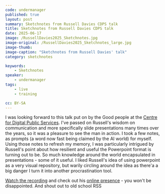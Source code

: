 ```yaml
---
code: undermanager
published: true
layout: post
summary: Sketchnotes from Russell Davies CDPS talk
title: Sketchnotes from Russell Davies CDPS talk
date: 2025-06-17
image: /RussellDavies2025_Sketchnotes.jpg
image-original: /RussellDavies2025_Sketchnotes_large.jpg
image-thumb: 
image-caption: "Sketchnotes from Russell Davies' talk"
category: sketchnotes

keywords:
    - Sketchnotes
speaker: 
    - undermanager
tags:
    - live
    - training

cc: BY-SA
---
```


I was looking forward to this talk put on by the Good people at the [Centre for Digital Public Services][cdps]. I've passed on Russell's wisdom on communication and more specifically slide presentations many times over the years, so it was a pleasure to see the man in action. I took a few notes, as prompts (a word now fast being claimed by the AI world) for myself. Using those notes to refresh my memory, I was particularly intrigued by Russell's point about how resilient and useful the Powerpoint format is turning out to be. So much knowledge around the world encapsulated in presentations - some of it useful. I liked Russell's idea of using powerpoint as a very visual repository, but warily circling around the idea as there'a a big danger I turn it into another procrastination tool.

[Watch the recording][youtube] and check out his [online presence][russell] - you won't be disappointed. And shout out to old school RSS

[cdps]: https://digitalpublicservices.gov.wales
[youtube]: https://youtu.be/uE9vEaB4kW0?si=CwdIIWUOo3uA2zoP
[russell]: https://www.russelldavies.com

